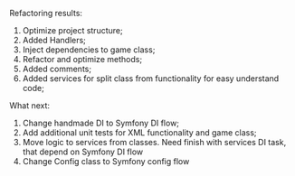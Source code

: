 Refactoring results:
1) Optimize project structure;
2) Added Handlers;
3) Inject dependencies to game class;
4) Refactor and optimize methods;
5) Added comments;
6) Added services for split class from functionality for easy understand code;

What next:
1) Change handmade DI to Symfony DI flow;
2) Add additional unit tests for XML functionality and game class;
3) Move logic to services from classes. Need finish with services DI task, that depend on Symfony DI flow
4) Change Config class to Symfony config flow
